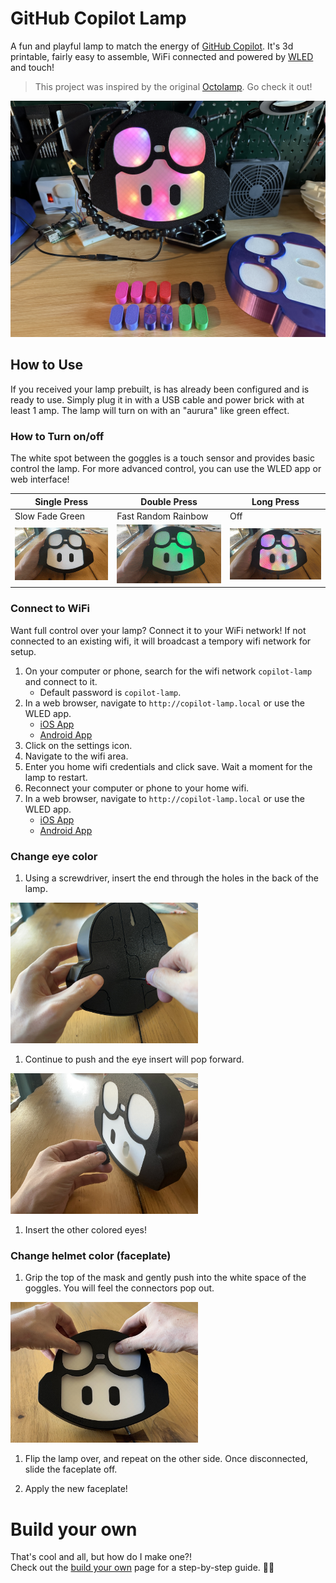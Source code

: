 # GitHub Copilot Lamp
A fun and playful lamp to match the energy of [GitHub Copilot](https://github.com/features/copilot). It's 3d printable, fairly easy to assemble, WiFi connected and powered by [WLED](https://kno.wled.ge/) and touch!

> This project was inspired by the original [Octolamp](https://github.com/martinwoodward/octolamp). Go check it out!

![](docs/copilot-lamp.jpg)

## How to Use
If you received your lamp prebuilt, is has already been configured and is ready to use. Simply plug it in with a USB cable and power brick with at least 1 amp. The lamp will turn on with an "aurura" like green effect.

### How to Turn on/off
The white spot between the goggles is a touch sensor and provides basic control the lamp. For more advanced control, you can use the WLED app or web interface!

| Single Press | Double Press | Long Press |
| - | - | - |
| Slow Fade Green | Fast Random Rainbow | Off |
| ![](docs/README/touch-single.gif) | ![](docs/README/touch-double.gif) | ![](docs/README/touch-hold.gif) |

### Connect to WiFi
Want full control over your lamp? Connect it to your WiFi network!
If not connected to an existing wifi, it will broadcast a tempory wifi network for setup.

1. On your computer or phone, search for the wifi network `copilot-lamp` and connect to it.
    - Default password is `copilot-lamp`.
1. In a web browser, navigate to `http://copilot-lamp.local` or use the WLED app.
    - [iOS App](https://apps.apple.com/us/app/wled/id1475695033)
    - [Android App](https://play.google.com/store/apps/details?id=com.aircoookie.WLED)
1. Click on the settings icon.
1. Navigate to the wifi area.
1. Enter you home wifi credentials and click save. Wait a moment for the lamp to restart.
1. Reconnect your computer or phone to your home wifi.
1. In a web browser, navigate to `http://copilot-lamp.local` or use the WLED app.
    - [iOS App](https://apps.apple.com/us/app/wled/id1475695033)
    - [Android App](https://play.google.com/store/apps/details?id=com.aircoookie.WLED)

### Change eye color

1. Using a screwdriver, insert the end through the holes in the back of the lamp.
<img src="docs/README/eyes-change-1.jpg" width="300px">

1. Continue to push and the eye insert will pop forward.
<img src="docs/README/eyes-change-2.jpg" width="300px">

1. Insert the other colored eyes!

### Change helmet color (faceplate)

1. Grip the top of the mask and gently push into the white space of the goggles. You will feel the connectors pop out. 
<img src="docs/README/faceplate-change-1.jpg" width="300px">

1. Flip the lamp over, and repeat on the other side. Once disconnected, slide the faceplate off.

1. Apply the new faceplate!

# Build your own
That's cool and all, but how do I make one?!  
Check out the [build your own](docs/build-your-own.md) page for a step-by-step guide. 🧑‍🚀
